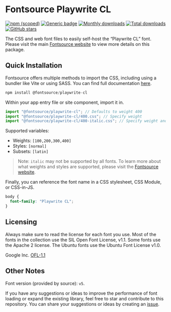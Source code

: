 # Fontsource Playwrite CL

[![npm (scoped)](https://img.shields.io/npm/v/@fontsource/playwrite-cl?color=brightgreen)](https://www.npmjs.com/package/@fontsource/playwrite-cl) [![Generic badge](https://img.shields.io/badge/fontsource-passing-brightgreen)](https://github.com/fontsource/fontsource) [![Monthly downloads](https://badgen.net/npm/dm/@fontsource/playwrite-cl)](https://github.com/fontsource/fontsource) [![Total downloads](https://badgen.net/npm/dt/@fontsource/playwrite-cl)](https://github.com/fontsource/fontsource) [![GitHub stars](https://img.shields.io/github/stars/fontsource/fontsource.svg?style=social&label=Star)](https://github.com/fontsource/fontsource/stargazers)

The CSS and web font files to easily self-host the “Playwrite CL” font. Please visit the main [Fontsource website](https://fontsource.org/fonts/playwrite-cl) to view more details on this package.

## Quick Installation

Fontsource offers multiple methods to import the CSS, including using a bundler like Vite or using SASS. You can find full documentation [here](https://fontsource.org/docs/getting-started/introduction).

```javascript
npm install @fontsource/playwrite-cl
```

Within your app entry file or site component, import it in.

```javascript
import "@fontsource/playwrite-cl"; // Defaults to weight 400
import "@fontsource/playwrite-cl/400.css"; // Specify weight
import "@fontsource/playwrite-cl/400-italic.css"; // Specify weight and style
```

Supported variables:
- Weights: `[100,200,300,400]`
- Styles: `[normal]`
- Subsets: `[latin]`

> Note: `italic` may not be supported by all fonts. To learn more about what weights and styles are supported, please visit the [Fontsource website](https://fontsource.org/fonts/playwrite-cl).

Finally, you can reference the font name in a CSS stylesheet, CSS Module, or CSS-in-JS.

```css
body {
  font-family: "Playwrite CL";
}
```

## Licensing
Always make sure to read the license for each font you use. Most of the fonts in the collection use the SIL Open Font License, v1.1. Some fonts use the Apache 2 license. The Ubuntu fonts use the Ubuntu Font License v1.0.

Google Inc.
[OFL-1.1](http://scripts.sil.org/OFL)

## Other Notes
Font version (provided by source): `v5`.

If you have any suggestions or ideas to improve the performance of font loading or expand the existing library, feel free to star and contribute to this repository. You can share your suggestions or ideas by creating an [issue](https://github.com/fontsource/fontsource/issues).